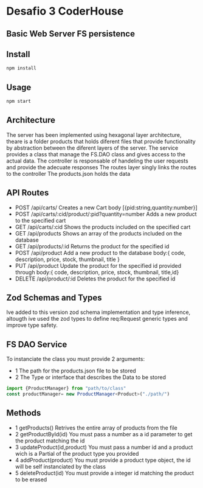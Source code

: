 # Desafio 3 CoderHouse

## Basic Web Server FS persistence

## Install
```bash
npm install
```
## Usage

```bash
npm start
```
## Architecture

The server has been implemented using hexagonal layer architecture, theare is a folder products that holds diferent files that provide functionality by abstraction between the diferent layers of the server. 
The service provides a class that manage the FS.DAO class and gives access to the actual data. 
The controller is responsable of handeling the user requests and provide the adecuate responses 
The routes layer singly links the routes to the controller 
The products.json holds the data

## API Routes
* POST /api/carts/ Creates a new Cart body [{pid:string,quantity:number}]
* POST /api/carts/:cid/product/:pid?quantity=number Adds a new product to the specified cart 
* GET /api/carts/:cid Shows the products included on the specified cart
* GET /api/products Shows an array of the products included on the database
* GET /api/products/:id Returns the product for the specified id
* POST /api/product Add a new product to the database body:{ code, description, price, stock, thumbnail, title }
* PUT /api/product Update the product for the specified id provided through body:{ code, description, price, stock, thumbnail, title,id}
* DELETE /api/product/:id Deletes the product for the specified id

## Zod Schemas and Types
Ive added to this version zod schema implementation and type inference, altougth ive used the zod types to define req:Request generic types and improve type safety. 

## FS DAO Service

To instanciate the class you must provide 2 arguments:
- 1 The path for the products.json file to be stored
- 2 The Type or interface that describes the Data to be stored

```typescript
import {ProductManager} from "path/to/class"
const productManager= new ProductManager<Product>("./path/")
```

## Methods
- 1 getProducts() Retrives the entire array of products from the file 
- 2 getProductById(id) You must pass a number as a id parameter to get the product matching the id 
- 3 updateProduct(id,product) You must pass a number id and a product wich is a Partial of the product type you provided
- 4 addProduct(product) You must provide a product type object, the id will be self instanciated by the class
- 5 deleteProduct(id) You must provide a integer id matching the product to be erased


